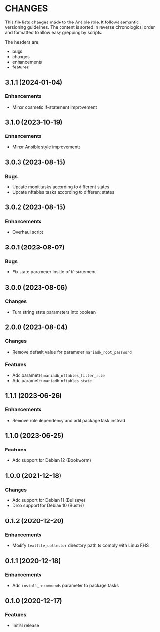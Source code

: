 # CHANGES

This file lists changes made to the Ansible role. It follows semantic versioning
guidelines. The content is sorted in reverse chronological order and formatted
to allow easy grepping by scripts.

The headers are:
- bugs
- changes
- enhancements
- features

## 3.1.1 (2024-01-04)

### Enhancements

- Minor cosmetic if-statement improvement

## 3.1.0 (2023-10-19)

### Enhancements

- Minor Ansible style improvements

## 3.0.3 (2023-08-15)

### Bugs

- Update monit tasks according to different states
- Update nftables tasks according to different states

## 3.0.2 (2023-08-15)

### Enhancements

- Overhaul script

## 3.0.1 (2023-08-07)

### Bugs

- Fix state parameter inside of if-statement

## 3.0.0 (2023-08-06)

### Changes

- Turn string state parameters into boolean

## 2.0.0 (2023-08-04)

### Changes

- Remove default value for parameter `mariadb_root_password`

### Features

- Add parameter `mariadb_nftables_filter_rule`
- Add parameter `mariadb_nftables_state`

## 1.1.1 (2023-06-26)

### Enhancements

- Remove role dependency and add package task instead

## 1.1.0 (2023-06-25)

### Features

- Add support for Debian 12 (Bookworm)

## 1.0.0 (2021-12-18)

### Changes

- Add support for Debian 11 (Bullseye)
- Drop support for Debian 10 (Buster)

## 0.1.2 (2020-12-20)

### Enhancements

- Modify `textfile_collector` directory path to comply with Linux FHS

## 0.1.1 (2020-12-18)

### Enhancements

- Add `install_recommends` parameter to package tasks

## 0.1.0 (2020-12-17)

### Features

- Initial release

